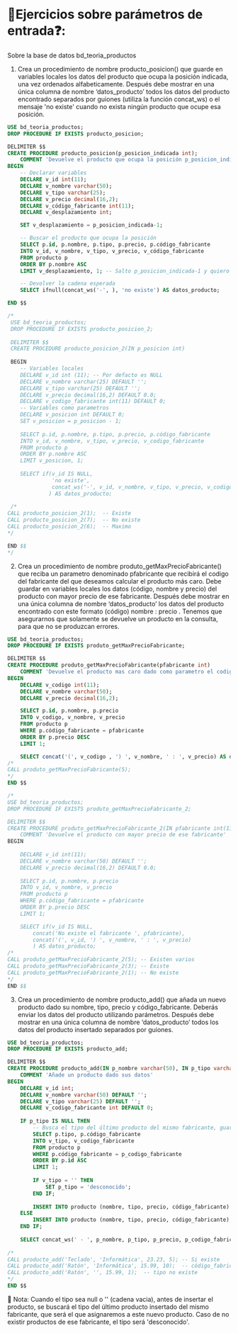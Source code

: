 # 📝Ejercicios sobre parámetros de entrada❓:
Sobre la base de datos bd_teoria_productos

1. Crea un procedimiento de nombre producto_posicion() que guarde en variables locales los datos del producto que ocupa la posición indicada, una vez ordenados alfabeticamente. Después debe mostrar en una única columna de nombre ‘datos_producto’ todos los datos del producto encontrado separados por guiones (utiliza la función concat_ws) o el mensaje 'no existe' cuando no exista ningún producto que ocupe esa posición.
```sql 
USE bd_teoria_productos;
DROP PROCEDURE IF EXISTS producto_posicion;

DELIMITER $$
CREATE PROCEDURE producto_posicion(p_posicion_indicada int);
	COMMENT 'Devuelve el producto que ocupa la posición p_posicion_indicada en una cadena separada por guiones'
BEGIN
    -- Declarar variables
    DECLARE v_id int(11);
    DECLARE v_nombre varchar(50);
    DECLARE v_tipo varchar(25);
    DECLARE v_precio decimal(16,2);
    DECLARE v_código_fabricante int(11);
    DECLARE v_desplazamiento int;

    SET v_desplazamiento = p_posicion_indicada-1;

    -- Buscar el producto que ocupa la posición
	SELECT p.id, p.nombre, p.tipo, p.precio, p.código_fabricante
    INTO v_id, v_nombre, v_tipo, v_precio, v_código_fabricante
    FROM producto p
    ORDER BY p.nombre ASC
    LIMIT v_desplazamiento, 1; -- Salto p_posicion_indicada-1 y quiero 1 posición, pero no admite ciertos caracteres, solo valores numéricos

    -- Devolver la cadena esperada
    SELECT ifnull(concat_ws('-', ), 'no existe') AS datos_producto;

END $$

/*
 USE bd_teoria_productos;
 DROP PROCEDURE IF EXISTS producto_posicion_2;
 
 DELIMITER $$
 CREATE PROCEDURE producto_posicion_2(IN p_posicion int)
 
 BEGIN
 	-- Variables locales
    DECLARE v_id int (11); -- Por defacto es NULL
    DECLARE v_nombre varchar(25) DEFAULT '';
    DECLARE v_tipo varchar(25) DEFAULT '';
    DECLARE v_precio decimal(16,2) DEFAULT 0.0;
    DECLARE v_codigo_fabricante int(11) DEFAULT 0;
    -- Variables como parametros
    DECLARE v_posicion int DEFAULT 0;
    SET v_posicion = p_posicion - 1;
   
    SELECT p.id, p.nombre, p.tipo, p.precio, p.código_fabricante
    INTO v_id, v_nombre, v_tipo, v_precio, v_codigo_fabricante
    FROM producto p
    ORDER BY p.nombre ASC
    LIMIT v_posicion, 1;
    
    SELECT if(v_id IS NULL, 
              'no existe', 
              concat_ws('-', v_id, v_nombre, v_tipo, v_precio, v_codigo_fabricante)
             ) AS datos_producto;
 
 /*
CALL producto_posicion_2(1);  -- Existe
CALL producto_posicion_2(7);  -- No existe
CALL producto_posicion_2(6);  -- Maximo
*/

END $$
*/
```


2. Crea un procedimiento de nombre produto_getMaxPrecioFabricante() que reciba un parametro denominado pfabricante que recibirá el codigo del fabricante del que deseamos calcular el producto más caro. Debe guardar en variables locales los datos (código, nombre y precio) del producto con mayor precio de ese fabricante. Después debe mostrar en una única columna de nombre ‘datos_producto’ los datos del producto encontrado con este formato (código) nombre : precio . Tenemos que asegurarnos que solamente se devuelve un producto en la consulta, para que no se produzcan errores.

```sql 
USE bd_teoria_productos;
DROP PROCEDURE IF EXISTS produto_getMaxPrecioFabricante;

DELIMITER $$
CREATE PROCEDURE produto_getMaxPrecioFabricante(pfabricante int)
    COMMENT 'Devuelve el producto mas caro dado como parametro el codigo_fabricante'
BEGIN
    DECLARE v_codigo int(11);
    DECLARE v_nombre varchar(50);
    DECLARE v_precio decimal(16,2);

    SELECT p.id, p.nombre, p.precio
    INTO v_codigo, v_nombre, v_precio
    FROM producto p 
    WHERE p.código_fabricante = pfabricante
    ORDER BY p.precio DESC
    LIMIT 1;

    SELECT concat('(', v_codigo , ') ', v_nombre, ' : ', v_precio) AS datos_producto;
/*
CALL produto_getMaxPrecioFabricante(5);
*/
END $$

/*
USE bd_teoria_productos;
DROP PROCEDURE IF EXISTS produto_getMaxPrecioFabricante_2;

DELIMITER $$
CREATE PROCEDURE produto_getMaxPrecioFabricante_2(IN pfabricante int(11))
	COMMENT 'Devuelve el producto con mayor precio de ese fabricante'
BEGIN 
	
    DECLARE v_id int(11);
    DECLARE v_nombre varchar(50) DEFAULT '';
    DECLARE v_precio decimal(16,2) DEFAULT 0.0;
    
    SELECT p.id, p.nombre, p.precio
    INTO v_id, v_nombre, v_precio
    FROM producto p
    WHERE p.código_fabricante = pfabricante 
    ORDER BY p.precio DESC
    LIMIT 1;

	SELECT if(v_id IS NULL,
        concat('No existe el fabricante ', pfabricante), 
        concat('(', v_id, ') ', v_nombre, ' : ', v_precio)
        ) AS datos_producto;
/*
CALL produto_getMaxPrecioFabricante_2(5); -- Existen varios
CALL produto_getMaxPrecioFabricante_2(3); -- Existe 
CALL produto_getMaxPrecioFabricante_2(1); -- No existe
*/
END $$
```


3. Crea un procedimiento de nombre producto_add() que añada un nuevo producto dado su nombre, tipo, precio y código_fabricante. Deberás enviar los datos del producto utilizando parámetros. Después debe mostrar en una única columna de nombre ‘datos_producto’ todos los datos del producto insertado separados por guiones.

```sql 
USE bd_teoria_productos;
DROP PROCEDURE IF EXISTS producto_add;

DELIMITER $$
CREATE PROCEDURE producto_add(IN p_nombre varchar(50), IN p_tipo varchar(25), IN p_precio decimal(16,2), IN p_codigo_fabricante int)
	COMMENT 'Añade un producto dado sus datos'
BEGIN 
    DECLARE v_id int;
    DECLARE v_nombre varchar(50) DEFAULT '';
    DECLARE v_tipo varchar(25) DEFAULT '';
    DECLARE v_codigo_fabricante int DEFAULT 0;
    
    IF p_tipo IS NULL THEN 
    	-- Busca el tipo del último producto del mismo fabricante, guardamos en v_tipo
        SELECT p.tipo, p.código_fabricante
        INTO v_tipo, v_codigo_fabricante
        FROM producto p
        WHERE p.código_fabricante = p_codigo_fabricante
        ORDER BY p.id ASC
        LIMIT 1;
       	
        IF v_tipo = '' THEN
        	SET p_tipo = 'desconocido'; 
        END IF;
        
        INSERT INTO producto (nombre, tipo, precio, código_fabricante) VALUES (p_nombre, v_tipo, p_precio, v_codigo_fabricante);
    ELSE
		INSERT INTO producto (nombre, tipo, precio, código_fabricante) VALUES (p_nombre, p_tipo, p_precio, p_codigo_fabricante);
	END IF;
    
    SELECT concat_ws(' - ', p_nombre, p_tipo, p_precio, p_codigo_fabricante) AS datos_producto;
    
/*
CALL producto_add('Teclado', 'Informática', 23.23, 5); -- Si existe
CALL producto_add('Ratón', 'Informática', 15.99, 10);  -- código_fabricante no existe
CALL producto_add('Ratón', '', 15.99, 1);  -- tipo no existe
*/    
END $$
```

📝 Nota: Cuando el tipo sea null o '' (cadena vacia), antes de insertar el producto, se buscará el tipo del último producto insertado del mismo fabricante, que será el que asignaremos a este nuevo producto. Caso de no existir productos de ese fabricante, el tipo será 'desconocido'.
